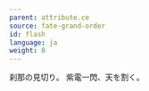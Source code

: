 ```yaml
---
parent: attribute.ce
source: fate-grand-order
id: flash
language: ja
weight: 0
---
```


刹那の見切り。
紫電一閃、天を割く。
